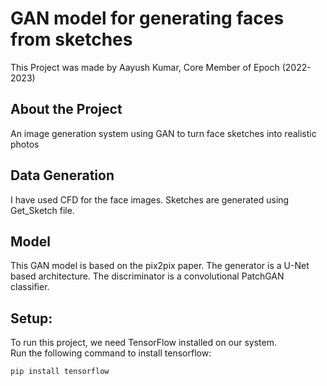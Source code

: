 # GAN model for generating faces from sketches

This Project was made by Aayush Kumar, Core Member of Epoch (2022-2023)

## About the Project
An image generation system using GAN to turn face sketches into realistic photos

## Data Generation

I have used CFD for the face images. Sketches are generated using Get_Sketch file.

## Model

This GAN model is based on the pix2pix paper. The generator is a U-Net based architecture. The discriminator is a convolutional PatchGAN classifier.

## Setup:

To run this project, we need TensorFlow installed on our system.  
Run the following command to install tensorflow:  
```
pip install tensorflow
```

